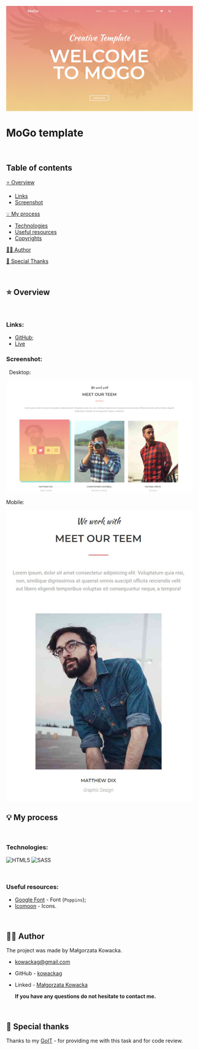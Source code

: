 ![top](./assets/images/mogo.jpg)

# MoGo template

&nbsp;

## Table of contents

[⭐ Overview](#⭐-overview)

- [Links](#links)
- [Screenshot](#screenshot)

[💡 My process](#💡-my-process)

- [Technologies](#Technologies)
- [Useful resources](#useful-resources)
- [Copyrights](#copyrights)

[🙋‍♂️ Author](#🙋‍♂️-author)

[👏 Special Thanks](#👏-special-thanks)

&nbsp;

## ⭐ Overview

&nbsp;

### **Links:**

- [GitHub](https://github.com/kowackag/Excursion-Form.git);
- [Live](https://kowackag.github.io/mogo-recruitment/)

### **Screenshot:**

&nbsp;
Desktop:

![Desktop](./assets/images/desktopMogo.jpg)

Mobile:

![mobile](./assets/images/mobileMogo.jpg)

## 💡 My process

&nbsp;

### **Technologies:**

![HTML5](https://img.shields.io/badge/html5-%23E34F26.svg?style=for-the-badge&logo=html5&logoColor=white)
![SASS](https://img.shields.io/badge/Sass-CC6699?style=for-the-badge&logo=sass&logoColor=white)

&nbsp;

### **Useful resources:**

- [Google Font](https://fonts.google.com/specimen/Poppins) - Font (`Poppins`);
- [Icomoon](https://icomoon.io/) - Icons.

&nbsp;

## 🙋‍♂️ Author

The project was made by Małgorzata Kowacka.

- kowackag@gmail.com
- GitHub - [kowackag](https://github.com/kowackag)
- Linked - [Małgorzata Kowacka](https://www.linkedin.com/in/ma%C5%82gorzata-kowacka-0258a812a/)

  **If you have any questions do not hesitate to contact me.**

&nbsp;

## 👏 Special thanks

Thanks to my [GoIT](https://goit.global/pl/) - for providing me with this task and for code review.
